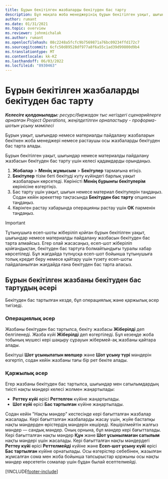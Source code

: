 ```yaml
---
title: Бұрын бекітілген жазбаларды бекітуден бас тарту
description: Бұл мақала жоба менеджерінің бұрын бекітілген уақыт, шығындар немесе материалды пайдалану жазбаларын бекітуден қалай бас тарта алатынын түсіндіреді.
author: rumant
ms.date: 01/31/2021
ms.topic: overview
ms.reviewer: johnmichalak
ms.author: rumant
ms.openlocfilehash: 08c2248a5fcfc9b7569871a76bc09234ffd172c7
ms.sourcegitcommit: 6cfc50d89528df977a8f6a55c1ad39d99800d9b4
ms.translationtype: MT
ms.contentlocale: kk-KZ
ms.lasthandoff: 06/03/2022
ms.locfileid: "8930463"
---
```

# <a name="cancel-the-approval-of-previously-approved-entries"></a>Бұрын бекітілген жазбаларды бекітуден бас тарту

_**Келесіге қолданылады:** ресурс/биржадан тыс негіздегі сценарийлерге арналған Project Operations, жеңілдетілген орналастыру - проформа-шотын ұсыну мәмілесі_

Бұрын уақыт, шығындар немесе материалды пайдалану жазбаларын бекіткен жоба менеджері немесе растаушы осы жазбаларды бекітуден бас тарта алады. 

Бұрын бекітілген уақыт, шығындар немесе материалды пайдалану жазбасын бекітуден бас тарту үшін келесі қадамдарды орындаңыз.

1. **Жобалар** \> **Менің жұмысым** \> **Бекітулер** тармағына өтіңіз.
2. **Бекітулер** тізім беті бекітуді күту күйіндегі барлық уақыт жазбаларын көрсетеді. Көріністі **Менің бұрынғы бекітулерім** көрінісіне өзгертіңіз.
3. Бас тарту үшін уақыт, шығын немесе материал бекітулерін таңдаңыз. Содан кейін әрекеттер тақтасында **Бекітуден бас тарту** опциясын таңдаңыз.
4. Көрінген растау хабарында операцияны растау үшін **OK** пәрменін таңдаңыз.

> [!IMPORTANT]
> Тұтынушыға есеп-шоты жіберіліп қойған бұрын бекітілген уақыт, шығындар немесе материалды пайдалану жазбасын бекітуден бас тарта алмайсыз. Егер олай жасасаңыз, есеп-шот жіберіліп қойғандықтан, бекітуден бас тартуға болмайтындығы туралы хабар көрсетіледі. Бұл жағдайда түпнұсқа есеп-шот бойынша тұтынушыға толық кредит беру немесе қайтару үшін түзету есеп-шоты пайдаланылған жағдайда ғана бекітуден бас тарта аласыз.

## <a name="impact-of-canceling-the-approval-of-a-previously-approved-entry"></a>Бұрын бекітілген жазбаны бекітуден бас тартудың әсері

Бекітуден бас тартылған кезде, бұл операциялық және қаржылық әсер тигізеді.

### <a name="operational-impact"></a>Операциялық әсер

Жазбаны бекітуден бас тартылса, бекіту жазбасы **Жіберілді** деп белгіленеді. Жазба күйі **Жіберілді** деп өзгертіледі. Бұл кезеңде жоба тобының мүшесі кері шақыру сұрауын жібермей-ақ жазбаны қайтара алады.

Бекітуші **Шот ұсынылатын мөлшер** және **Шот ұсыну түрі** мәндерін өзгертіп, содан кейін жазбаны тағы бір рет бекіте алады.

### <a name="financial-impact"></a>Қаржылық әсер

Егер жазбаны бекітуден бас тартылса, шығындар мен сатылымдардың тиісті нақты мәндері келесі жолмен жаңартылады:

- **Реттеу күйі** өрісі **Реттелген** күйіне жаңартылады.
- **Шот күйі** өрісі **Бас тартылған** күйіне жаңартылады.

Содан кейін "Нақты мәндер" кестесінде кері бағытталған жазбалар жасалады. Кері бағытталған жазбаларды жасау үшін, жүйе бастапқы нақты мәндерден өрістердің мәндерін көшіреді. Көшірілмейтін жалғыз мәндер — сандық мәндер. Оның орнына, бұл мәндер кері бағытталады. Кері бағытталған нақты мәндер **Құн** және **Шот ұсынылмаған сатылым** нақты мәндері үшін жасалады. Кері бағытталған нақты мәндердегі **Реттеу күйі** өрісі **Реттелмейді** күйіне және **Есеп-шот ұсыну күйі** өрісі **Бас тартылған** күйіне орнатылады. Осы өзгерістер себебінен, жазылған жұмсалған сома мен жоба бойынша тапсырыстар қоржыны осы нақты мәндер көрсететін сомалар үшін бұдан былай есептелмейді.

[!INCLUDE[footer-include](../includes/footer-banner.md)]
